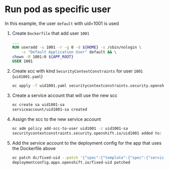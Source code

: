 # Run pod as specific user
In this example, the user `default` with uid=1001 is used
1. Create `Dockerfile` that add user `1001`
    ```Dockerfile
    ...
    RUN useradd -u 1001 -r -g 0 -d ${HOME} -s /sbin/nologin \
        -c "Default Application User" default && \
    chown -R 1001:0 ${APP_ROOT}
    USER 1001
    ```
2. Create scc with kind `SecurityContextConstraints` for user `1001` (`uid1001.yaml`)
    ```bash
    oc apply -f uid1001.yaml securitycontextconstraints.security.openshift.io/uid1001 created
    ```
3. Create a service account that will use the new scc
    ```bash
    oc create sa uid1001-sa
    serviceaccount/uid1001-sa created
    ```
4. Assign the scc to the new service account
    ```bash
    oc adm policy add-scc-to-user uid1001 -z uid1001-sa
    securitycontextconstraints.security.openshift.io/uid1001 added to: ["system:serviceaccount:fixed-uid:uid1001-sa"]
    ```
5. Add the service account to the deployment config for the app that uses the Dockerfile above
    ```bash
    oc patch dc/fixed-uid --patch '{"spec":{"template":{"spec":{"serviceAccountName": "uid1001-sa"}}}}'
    deploymentconfig.apps.openshift.io/fixed-uid patched
    ```